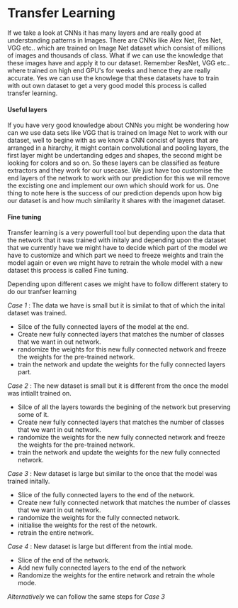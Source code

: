 # Transfer Learning

If we take a look at CNNs it has many layers and are really good at understanding patterns in Images. There are CNNs like Alex Net, Res Net, VGG etc.. which are trained on Image Net dataset which consist of millions of images and thousands of class. What if we can use the knowledge that these images have and apply it to our dataset. Remember ResNet, VGG etc.. where trained on high end GPU's for weeks and hence they are really accurate. Yes we can use the knowlege that these datasets have to train with out own dataset to get a very good model this process is called transfer learning.


#### Useful layers

If you have very good knowledge about CNNs you might be wondering how can we use data sets like VGG that is trained on Image Net to work with our dataset, well to begine with as we know a CNN concist of layers that are arranged in a hirarchy, it might contain convolutional and pooling layers, the first layer might be undertanding edges and shapes, the second might be looking for colors and so on. So these layers can be classified as feature extractors and they work for our usecase. We just have too customise the end layers of the network to work with our prediction for this we will remove the excisting one and implement our own which should work for us. One thing to note here is the success of our prediction depends upon how big our dataset is and how much similarity it shares with the imagenet dataset.


#### Fine tuning

Transfer learning is a very powerfull tool but depending upon the data that the network that it was trained with initaly and depending upon the dataset that we currently have we might have to decide which part of the model we have to customize and which part we need to freeze weights and train the model again or even we might have to retrain the whole model with a new dataset this process is called Fine tuning.

Depending upon different cases we might have to follow different statery to do our tranfser learning

_Case 1_ : The data we have is small but it is similat to that of which the inital dataset was trained.

* Silce of the fully connected layers of the model at the end.
* Create new fully connected layers that matches the number of classes that we want in out network.
* randomize the weights for this new fully connected network and freeze the weights for the pre-trained network.
* train the network and update the weights for the fully connected layers part.

_Case 2_ : The new dataset is small but it is different from the once the model was intiallt trained on.

* Silce of all the layers towards the begining of the network but preserving some of it.
* Create new fully connected layers that matches the number of classes that we want in out network.
* randomize the weights for the new fully connected network and freeze the weights for the pre-trained network.
* train the network and update the weights for the new fully connected network.

_Case 3_ : New dataset is large but similar to the once that the model was trained initally.

* Slice of the fully connected layers to the end of the network.
* Create new fully connected network that matches the number of classes that we want in out network.
* randomize the weights for the fully connected network.
* initialise the weights for the rest of the netowrk.
* retrain the entire network.

_Case 4_ : New dataset is large but different from the intial mode.

* Slice of the end of the network.
* Add new fully connected layers to the end of the network
* Randomize the weights for the entire network and retrain the whole mode.

*Alternatively* we can follow the same steps for _Case 3_
